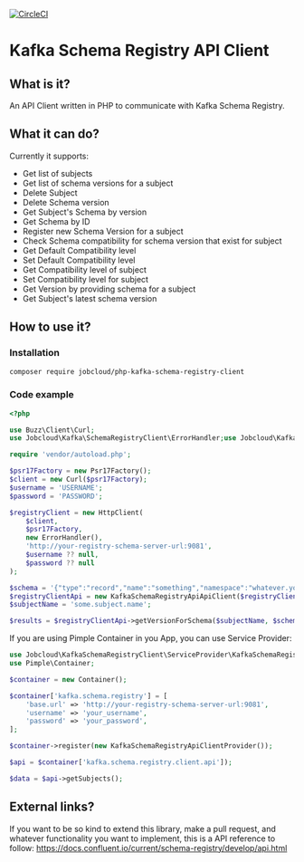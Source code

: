 [![CircleCI](https://circleci.com/gh/jobcloud/php-kafka-schema-registry-client/tree/master.svg?style=svg)](https://circleci.com/gh/jobcloud/php-kafka-schema-registry-client/tree/master)

# Kafka Schema Registry API Client

## What is it?
An API Client written in PHP to communicate with Kafka Schema Registry.

## What it can do?
Currently it supports:

* Get list of subjects
* Get list of schema versions for a subject
* Delete Subject
* Delete Schema version
* Get Subject's Schema by version
* Get Schema by ID 
* Register new Schema Version for a subject
* Check Schema compatibility for schema version that exist for subject
* Get Default Compatibility level
* Set Default Compatibility level
* Get Compatibility level of subject
* Set Compatibility level for subject
* Get Version by providing schema for a subject
* Get Subject's latest schema version

## How to use it?
### Installation
```bash
composer require jobcloud/php-kafka-schema-registry-client
```

### Code example

```php
<?php

use Buzz\Client\Curl;
use Jobcloud\Kafka\SchemaRegistryClient\ErrorHandler;use Jobcloud\Kafka\SchemaRegistryClient\HttpClient;use Jobcloud\Kafka\SchemaRegistryClient\KafkaSchemaRegistryApiApiClient;use Nyholm\Psr7\Factory\Psr17Factory;

require 'vendor/autoload.php';

$psr17Factory = new Psr17Factory();
$client = new Curl($psr17Factory);
$username = 'USERNAME';
$password = 'PASSWORD';

$registryClient = new HttpClient(
    $client,
    $psr17Factory,
    new ErrorHandler(),
    'http://your-registry-schema-server-url:9081',
    $username ?? null,
    $password ?? null
);

$schema = '{"type":"record","name":"something","namespace":"whatever.you.want","fields":[{"name":"id","type":"string"}]}';
$registryClientApi = new KafkaSchemaRegistryApiApiClient($registryClient);
$subjectName = 'some.subject.name';

$results = $registryClientApi->getVersionForSchema($subjectName, $schema);
```

If you are using Pimple Container in you App, you can use Service Provider:
```php
use Jobcloud\KafkaSchemaRegistryClient\ServiceProvider\KafkaSchemaRegistryApiClientProvider;
use Pimple\Container;

$container = new Container();

$container['kafka.schema.registry'] = [
    'base.url' => 'http://your-registry-schema-server-url:9081',
    'username' => 'your_username',
    'password' => 'your_password',
];

$container->register(new KafkaSchemaRegistryApiClientProvider());

$api = $container['kafka.schema.registry.client.api']);

$data = $api->getSubjects();
```

## External links?
If you want to be so kind to extend this library, make a pull request, 
and whatever functionality you want to implement, this is a API reference to follow: 
https://docs.confluent.io/current/schema-registry/develop/api.html